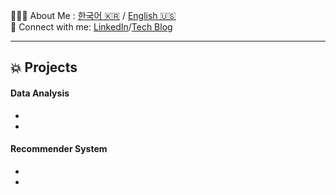 
🙋🏻‍♀️ About Me : [한국어 🇰🇷](#) / [English 🇺🇸](#) <br>
🔗 Connect with me: [LinkedIn]()/[Tech Blog]()

---

## 💥 Projects

#### Data Analysis
-
-

#### Recommender System

-
-


